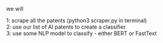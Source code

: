 we will <br>

1: scrape all the patents (python3 scraper.py in terminal) <br>
2: use our list of AI patents to create a classifier<br>
3: use some NLP model to classify - either BERT or FastText<br>


